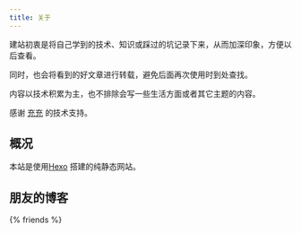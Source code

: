 ```yaml
---
title: 关于
---
```

建站初衷是将自己学到的技术、知识或踩过的坑记录下来，从而加深印象，方便以后查看。

同时，也会将看到的好文章进行转载，避免后面再次使用时到处查找。

内容以技术积累为主，也不排除会写一些生活方面或者其它主题的内容。

感谢 [充充](https://charxd.netlify.app/) 的技术支持。
## 概况
本站是使用[Hexo](https://hexo.io/zh-cn/) 搭建的纯静态网站。
## 朋友的博客
{% friends %}
